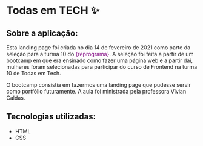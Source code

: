 # Todas em TECH :sparkles:

## Sobre a aplicação:

Esta landing page foi criada no dia 14 de fevereiro de 2021 como parte da seleção para a turma 10 do <span style="color:purple">\{reprograma\}</span>. A seleção foi feita a partir de um bootcamp em que era ensinado como fazer uma página web e a partir daí, mulheres foram selecionadas para participar do curso de Frontend na turma 10 de Todas em Tech.

O bootcamp consistia em fazermos uma landing page que pudesse servir como portfólio futuramente. A aula foi ministrada pela professora Vivian Caldas.

## Tecnologias utilizadas:

* HTML
* CSS
